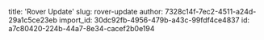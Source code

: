 title: 'Rover Update'
slug: rover-update
author: 7328c14f-7ec2-4511-a24d-29a1c5ce23eb
import_id: 30dc92fb-4956-479b-a43c-99fdf4ce4837
id: a7c80420-224b-44a7-8e34-cacef2b0e194
